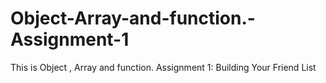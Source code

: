 # Object-Array-and-function.-Assignment-1
This is Object , Array and function.  Assignment 1: Building Your Friend List
